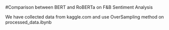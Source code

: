 #Comparison between BERT and RoBERTa on F&B Sentiment Analysis 

We have collected data from kaggle.com and use OverSampling method on processed_data.ibynb
